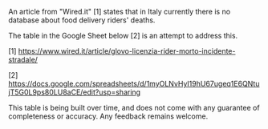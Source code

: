 An article from "Wired.it" [1] states that in Italy currently there is no database about food delivery riders' deaths. 

The table in the Google Sheet below [2] is an attempt to address this.  

[1] https://www.wired.it/article/glovo-licenzia-rider-morto-incidente-stradale/

[2] https://docs.google.com/spreadsheets/d/1myOLNvHyI19hU67ugeq1E6QNtujT5G0L9ps80LU8aCE/edit?usp=sharing

This table is being built over time, and does not come with any guarantee of completeness or accuracy. Any feedback remains welcome. 
